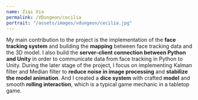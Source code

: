 ```yaml
---
name: Ziqi Xia
permalink: /VDungeon/cecilia
portrait: "/assets/images/vdungeon/cecilia.jpg"
---
```


<!-- ## Face tracking and Dice system developer -->

My main contribution to the project is the implementation of the **face tracking system** and building the **mapping** between face tracking data and the 3D model. I also 
build the **server-client connection between Python and Unity** in order to communicate data from face tracking in Python to Unity. During the later stage of the project, 
I focus on implementing Kalman filter and Median filter to **reduce noise in image processing** and **stabilize the model animation**. And I created a **dice system** with 
crafted **model** and smooth **rolling interaction**, which is a typical game mechanic in a tabletop game.
